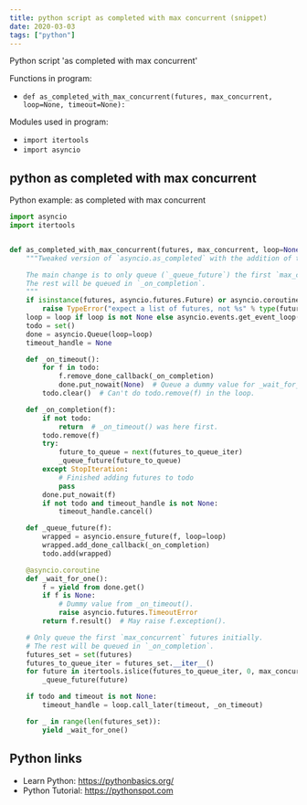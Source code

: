 ```yaml
---
title: python script as completed with max concurrent (snippet)
date: 2020-03-03
tags: ["python"]
---
```

Python script 'as completed with max concurrent'

Functions in program: 
* `def as_completed_with_max_concurrent(futures, max_concurrent, loop=None, timeout=None):`

Modules used in program: 
* `import itertools`
* `import asyncio`

## python as completed with max concurrent

Python example: as completed with max concurrent

```python
import asyncio
import itertools


def as_completed_with_max_concurrent(futures, max_concurrent, loop=None, timeout=None):
    """Tweaked version of `asyncio.as_completed` with the addition of the `max_concurrent` param.

    The main change is to only queue (`_queue_future`) the first `max_concurrent` futures initially.
    The rest will be queued in `_on_completion`.
    """
    if isinstance(futures, asyncio.futures.Future) or asyncio.coroutines.iscoroutine(futures):
        raise TypeError("expect a list of futures, not %s" % type(futures).__name__)
    loop = loop if loop is not None else asyncio.events.get_event_loop()
    todo = set()
    done = asyncio.Queue(loop=loop)
    timeout_handle = None

    def _on_timeout():
        for f in todo:
            f.remove_done_callback(_on_completion)
            done.put_nowait(None)  # Queue a dummy value for _wait_for_one().
        todo.clear()  # Can't do todo.remove(f) in the loop.

    def _on_completion(f):
        if not todo:
            return  # _on_timeout() was here first.
        todo.remove(f)
        try:
            future_to_queue = next(futures_to_queue_iter)
            _queue_future(future_to_queue)
        except StopIteration:
            # Finished adding futures to todo
            pass
        done.put_nowait(f)
        if not todo and timeout_handle is not None:
            timeout_handle.cancel()

    def _queue_future(f):
        wrapped = asyncio.ensure_future(f, loop=loop)
        wrapped.add_done_callback(_on_completion)
        todo.add(wrapped)

    @asyncio.coroutine
    def _wait_for_one():
        f = yield from done.get()
        if f is None:
            # Dummy value from _on_timeout().
            raise asyncio.futures.TimeoutError
        return f.result()  # May raise f.exception().

    # Only queue the first `max_concurrent` futures initially.
    # The rest will be queued in `_on_completion`.
    futures_set = set(futures)
    futures_to_queue_iter = futures_set.__iter__()
    for future in itertools.islice(futures_to_queue_iter, 0, max_concurrent):
        _queue_future(future)

    if todo and timeout is not None:
        timeout_handle = loop.call_later(timeout, _on_timeout)

    for _ in range(len(futures_set)):
        yield _wait_for_one()

```

## Python links

- Learn Python: https://pythonbasics.org/
- Python Tutorial: https://pythonspot.com
